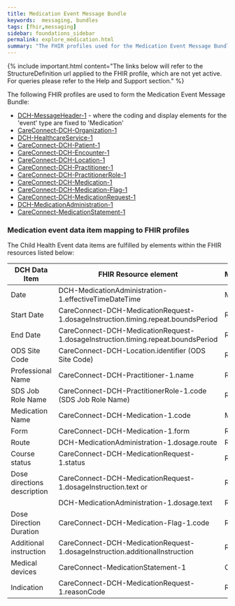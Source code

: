 ```yaml
---
title: Medication Event Message Bundle
keywords:  messaging, bundles
tags: [fhir,messaging]
sidebar: foundations_sidebar
permalink: explore_medication.html
summary: "The FHIR profiles used for the Medication Event Message Bundle"
---
```


{% include important.html content="The links below will refer to the StructureDefinition url applied to the FHIR profile, which are not yet active. For queries please refer to the Help and Support section." %}

The following FHIR profiles are used to form the Medication Event Message Bundle:

- [DCH-MessageHeader-1](https://fhir.nhs.uk/STU3/StructureDefinition/DCH-MessageHeader-1) - where the coding and display elements for the 'event' type are fixed to 'Medication'
- [CareConnect-DCH-Organization-1](https://fhir.nhs.uk/STU3/StructureDefinition/CareConnect-DCH-Organization-1)
- [DCH-HealthcareService-1](https://fhir.nhs.uk/STU3/StructureDefinition/DCH-HealthcareService-1)
- [CareConnect-DCH-Patient-1](https://fhir.nhs.uk/STU3/StructureDefinition/CareConnect-DCH-Patient-1)
- [CareConnect-DCH-Encounter-1](https://fhir.nhs.uk/STU3/StructureDefinition/CareConnect-DCH-Encounter-1)
- [CareConnect-DCH-Location-1](https://fhir.nhs.uk/STU3/StructureDefinition/CareConnect-DCH-Location-1)
- [CareConnect-DCH-Practitioner-1](https://fhir.nhs.uk/STU3/StructureDefinition/CareConnect-DCH-Practitioner-1)
- [CareConnect-DCH-PractitionerRole-1](https://fhir.nhs.uk/STU3/StructureDefinition/CareConnect-DCH-PractitionerRole-1)
- [CareConnect-DCH-Medication-1](https://fhir.nhs.uk/STU3/StructureDefinition/CareConnect-DCH-Medication-1)
- [CareConnect-DCH-Medication-Flag-1](https://fhir.nhs.uk/STU3/StructureDefinition/CareConnect-DCH-Medication-Flag-1)
- [CareConnect-DCH-MedicationRequest-1](https://fhir.nhs.uk/STU3/StructureDefinition/CareConnect-DCH-MedicationRequest-1)
- [DCH-MedicationAdministration-1](https://fhir.nhs.uk/STU3/StructureDefinition/DCH-MedicationAdministration-1)
- [CareConnect-MedicationStatement-1](https://fhir.hl7.org.uk/STU3/StructureDefinition/CareConnect-MedicationStatement-1)  


### Medication event data item mapping to FHIR profiles ###

The Child Health Event data items are fulfilled by elements within the FHIR resources listed below:

| DCH Data Item               | FHIR Resource element                                                     | Mandatory/Required/Optional |
|-----------------------------|---------------------------------------------------------------------------|-----------------------------|
| Date                        | DCH-MedicationAdministration-1.effectiveTimeDateTime                      | Mandatory                   |
| Start Date                  | CareConnect-DCH-MedicationRequest-1.dosageInstruction.timing.repeat.boundsPeriod   | Required                    |
| End Date                    | CareConnect-DCH-MedicationRequest-1.dosageInstruction.timing.repeat.boundsPeriod     | Required                    |
| ODS Site Code               | CareConnect-DCH-Location.identifier (ODS Site Code)                       | Required                    |
| Professional Name           | CareConnect-DCH-Practitioner-1.name                                       | Required                    |
| SDS Job Role Name           | CareConnect-DCH-PractitionerRole-1.code (SDS Job Role Name)       | Required                    |
| Medication Name             | CareConnect-DCH-Medication-1.code	                                | Mandatory                   |
| Form                        | CareConnect-DCH-Medication-1.form                                 | Required                    |
| Route                       | DCH-MedicationAdministration-1.dosage.route                               | Required                    |
| Course status               | CareConnect-DCH-MedicationRequest-1.status                                  | Required                    |
| Dose directions description | CareConnect-DCH-MedicationRequest-1.dosageInstruction.text or               | Required                    |
|                             | DCH-MedicationAdministration-1.dosage.text                                | Required                    |
| Dose Direction Duration     | CareConnect-DCH-Medication-Flag-1.code                                    | Required                    |
| Additional instruction      | CareConnect-DCH-MedicationRequest-1.dosageInstruction.additionalInstruction | Required                    |
| Medical devices             | CareConnect-MedicationStatement-1                                                 | Optional                    |
| Indication                  | CareConnect-DCH-MedicationRequest-1.reasonCode                                  | Required                    |          